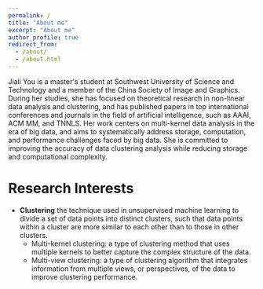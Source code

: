 ```yaml
---
permalink: /
title: "About me"
excerpt: "About me"
author_profile: true
redirect_from: 
  - /about/
  - /about.html
---
```


Jiali You is a master's student at Southwest University of Science and Technology and a member of the China Society of Image and Graphics. During her studies, she has focused on theoretical research in non-linear data analysis and clustering, and has published papers in top international conferences and journals in the field of artificial intelligence, such as AAAI, ACM MM, and TNNLS. Her work centers on multi-kernel data analysis in the era of big data, and aims to systematically address storage, computation, and performance challenges faced by big data. She is committed to improving the accuracy of data clustering analysis while reducing storage and computational complexity.

Research Interests
=======
- **Clustering** the technique used in unsupervised machine learning to divide a set of data points into distinct clusters, such that data points within a cluster are more similar to each other than to those in other clusters.
    - Multi-kernel clustering: a type of clustering method that uses multiple kernels to better capture the complex structure of the data.
    - Multi-view clustering: a type of clustering algorithm that integrates information from multiple views, or perspectives, of the data to improve clustering performance.


